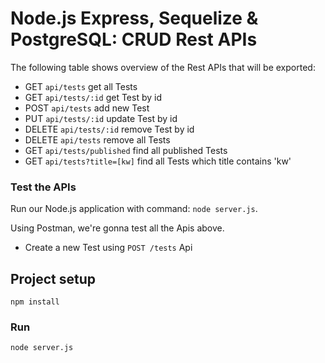 # Node.js Express, Sequelize & PostgreSQL: CRUD Rest APIs

The following table shows overview of the Rest APIs that will be exported:

- GET     `api/tests`	            get all Tests
- GET     `api/tests/:id`         get Test by id
- POST    `api/tests`             add new Test
- PUT     `api/tests/:id`         update Test by id
- DELETE  `api/tests/:id`         remove Test by id
- DELETE  `api/tests`             remove all Tests
- GET     `api/tests/published`   find all published Tests
- GET     `api/tests?title=[kw]`  find all Tests which title contains 'kw'

### Test the APIs
Run our Node.js application with command: `node server.js`.

Using Postman, we're gonna test all the Apis above.

- Create a new Test using `POST /tests` Api


## Project setup
```
npm install
```

### Run
```
node server.js
```

